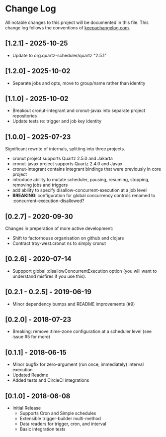 # Change Log
All notable changes to this project will be documented in this file. This change log follows the conventions of [keepachangelog.com](http://keepachangelog.com/).

## [1.2.1] - 2025-10-25

- Update to org.quartz-scheduler/quartz "2.5.1"

## [1.2.0] - 2025-10-02

- Separate jobs and opts, move to group/name rather than identity

## [1.1.0] - 2025-10-02

- Breakout cronut-integrant and cronut-javax into separate project repositories
- Update tests re: trigger and job key identity

## [1.0.0] - 2025-07-23

Significant rewrite of internals, splitting into three projects.

- cronut project supports Quartz 2.5.0 and Jakarta
- cronut-javax project supports Quartz 2.4.0 and Javax
- cronut-integrant contains integrant bindings that were previously in core project
- introduce ability to mutate scheduler, pausing, resuming, stopping, removing jobs and triggers
- add ability to specify disallow-concurrent-execution at a job level
- **BREAKING**: configuration for global concurrency controls renamed to :concurrent-execution-disallowed?

## [0.2.7] - 2020-09-30

Changes in preperation of more active development:

- Shift to factorhouse organisation on github and clojars
- Contract troy-west.cronut ns to simply cronut

## [0.2.6] - 2020-07-14

- Suppport global :disallowConcurrentExecution option (you will want to understand misfires if you use this).

## [0.2.1 - 0.2.5] - 2019-06-19

- Minor dependency bumps and README improvements (#9)

## [0.2.0] - 2018-07-23

- Breaking: remove :time-zone configuration at a scheduler level (see issue #5 for more)

## [0.1.1] - 2018-06-15

- Minor bugfix for zero-argument (run once, immediately) interval execution
- Updated Readme
- Added tests and CircleCI integrations

## [0.1.0] - 2018-06-08

- Initial Release
  - Supports Cron and Simple schedules
  - Extensible trigger-builder multi-method
  - Data readers for trigger, cron, and interval
  - Basic integration tests

